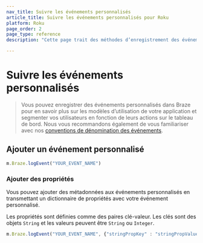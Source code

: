 ```yaml
---
nav_title: Suivre les événements personnalisés
article_title: Suivre les événements personnalisés pour Roku
platform: Roku
page_order: 2
page_type: reference
description: "Cette page trait des méthodes d’enregistrement des événements personnalisés pour Roku via le SDK Braze."

---
```


# Suivre les événements personnalisés

> Vous pouvez enregistrer des événements personnalisés dans Braze pour en savoir plus sur les modèles d’utilisation de votre application et segmenter vos utilisateurs en fonction de leurs actions sur le tableau de bord. Nous vous recommandons également de vous familiariser avec nos [conventions de dénomination des événements]({{site.baseurl}}/user_guide/data_and_analytics/custom_data/event_naming_conventions/).

## Ajouter un événement personnalisé

```javascript
m.Braze.logEvent("YOUR_EVENT_NAME")
```

### Ajouter des propriétés

Vous pouvez ajouter des métadonnées aux événements personnalisés en transmettant un dictionnaire de propriétés avec votre événement personnalisé.

Les propriétés sont définies comme des paires clé-valeur.  Les clés sont des objets `String` et les valeurs peuvent être `String` ou `Integer`.

```javascript
m.Braze.logEvent("YOUR_EVENT_NAME", {"stringPropKey" : "stringPropValue", "intPropKey" : Integer intPropValue})
```

